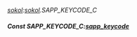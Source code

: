 _[sokol](../../modules/sokol/sokol-module.md):[sokol](../../modules/sokol/sokol-module.md).SAPP\_KEYCODE\_C_
##### Const SAPP\_KEYCODE\_C:[sapp_keycode](../../modules/sokol/sokol-sapp_keycode.md)

